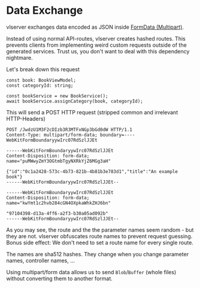 # Data Exchange
vlserver exchanges data encoded as JSON inside [FormData (Multipart)](https://developer.mozilla.org/en-US/docs/Web/API/FormData).

Instead of using normal API-routes, vlserver creates hashed routes. This prevents clients from implementing weird custom requests outside of the generated services. Trust us, you don't want to deal with this dependency nightmare. 

Let's break down this request
```
const book: BookViewModel;
const categoryId: string;

const bookService = new BookService();
await bookService.assignCategory(book, categoryId);
```

This will send a POST HTTP request (stripped common and irrelevant HTTP-Headers)
```
POST /JwdzU1M3F2cDIzb3R3MTFxNGp3bGd0dW HTTP/1.1
Content-Type: multipart/form-data; boundary=----WebKitFormBoundaryywIrc07RdSzlJJEt

------WebKitFormBoundaryywIrc07RdSzlJJEt
Content-Disposition: form-data; name="puMWwyZmY3OGtmbTgyNXRkYjZ6MGg3aH"

{"id":"0c1a2428-573c-4b73-821b-4b81b3e783d1","title":"An example book"}
------WebKitFormBoundaryywIrc07RdSzlJJEt--

------WebKitFormBoundaryywIrc07RdSzlJJEt
Content-Disposition: form-data; name="kwYmt1c2hvb284cGN4OXpkaWhkZHJ6bn"

"97104398-d13a-4ff6-a2f3-b30a05ad092b"
------WebKitFormBoundaryywIrc07RdSzlJJEt--
```

As you may see, the route and the the parameter names seem random - but they are not. vlserver obfuscates route names to prevent request guessing. Bonus side effect: We don't need to set a route name for every single route.

The names are sha512 hashes. They change when you change parameter names, controller names, ...

Using multipart/form data allows us to send `Blob`/`Buffer` (whole files) without converting them to another format.